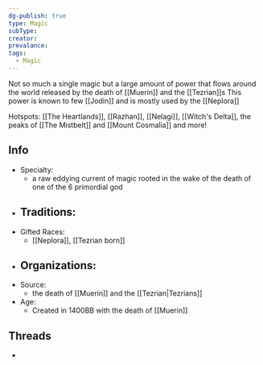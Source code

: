 ```yaml
---
dg-publish: true
type: Magic
subType: 
creator: 
prevalance: 
tags:
  - Magic
---
```

Not so much a single magic but a large amount of power that flows around the world released by the death of [[Muerin]] and the [[Tezrian]]s  This power is known to few [[Jodin]] and is mostly used by the [[Neplora]]

Hotspots: [[The Heartlands]], [[Razhan]], [[Nelagi]], [[Witch's Delta]], the peaks of [[The Mistbelt]] and [[Mount Cosmalia]] and more!
## Info
- Specialty:
	-  a raw eddying current of magic rooted in the wake of the death of one of the 6 primordial god
- Traditions:
	- 
- Gifted Races:
	- [[Neplora]], [[Tezrian born]]
- Organizations:
	- 
- Source:
	- the death of [[Muerin]] and the [[Tezrian|Tezrians]]
- Age:
	- Created in 1400BB with the death of [[Muerin]] 

## Threads
- 